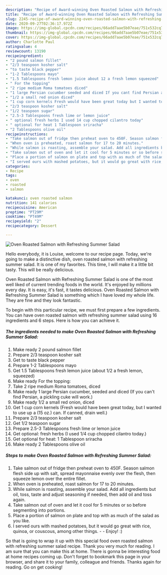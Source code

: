 ```yaml
---
description: "Recipe of Award-winning Oven Roasted Salmon with Refreshing Summer Salad"
title: "Recipe of Award-winning Oven Roasted Salmon with Refreshing Summer Salad"
slug: 2245-recipe-of-award-winning-oven-roasted-salmon-with-refreshing-summer-salad
date: 2020-09-27T02:36:17.972Z
image: https://img-global.cpcdn.com/recipes/66add7aae5b07eae/751x532cq70/oven-roasted-salmon-with-refreshing-summer-salad-recipe-main-photo.jpg
thumbnail: https://img-global.cpcdn.com/recipes/66add7aae5b07eae/751x532cq70/oven-roasted-salmon-with-refreshing-summer-salad-recipe-main-photo.jpg
cover: https://img-global.cpcdn.com/recipes/66add7aae5b07eae/751x532cq70/oven-roasted-salmon-with-refreshing-summer-salad-recipe-main-photo.jpg
author: Charlotte Paul
ratingvalue: 4
reviewcount: 13190
recipeingredient:
- "2 pound salmon fillet"
- "2/3 teaspoon kosher salt"
- "to taste black pepper"
- "1-2 Tablespoons mayo"
- "1.5 Tablespoons fresh lemon juice about 12 a fresh lemon squeezed"
- " For the topping"
- "2 ripe medium Roma tomatoes diced"
- "1 large Persian cucumber seeded and diced If you cant find Persian a pickling cuke will work"
- "1/2 a small red onion diced"
- "1 cup corn kernels Fresh would have been great today but I wanted to use up a 15 oz can If canned drain well"
- "2/3 teaspoon kosher salt"
- "1/2 teaspoon sugar"
- "2.5-3 Tablespoons fresh lime or lemon juice"
- " optional fresh herbs I used 14 cup chopped cilantro today"
- " optional for heat 1 Tablespoon sriracha"
- "2 Tablespoons olive oil"
recipeinstructions:
- "Take salmon out of fridge then preheat oven to 450F. Season salmon flesh side up with salt, spread mayonnaise evenly over the flesh, then squeeze lemon over the entire fillet."
- "When oven is preheated, roast salmon for 17 to 20 minutes."
- "While salmon is roasting, assemble your salad. Add all ingredients but oil, toss, taste and adjust seasoning if needed, then add oil and toss again."
- "Take salmon out of oven and let it cool for 5 minutes or so before segmenting into portions."
- "Place a portion of salmon on plate and top with as much of the salad as you like."
- "I served ours with mashed potatoes, but it would go great with rice, quinoa, or couscous, among other things.   Enjoy! :)"
categories:
- Recipe
tags:
- oven
- roasted
- salmon

katakunci: oven roasted salmon 
nutrition: 141 calories
recipecuisine: American
preptime: "PT29M"
cooktime: "PT49M"
recipeyield: "2"
recipecategory: Dessert

---
```



![Oven Roasted Salmon with Refreshing Summer Salad](https://img-global.cpcdn.com/recipes/66add7aae5b07eae/751x532cq70/oven-roasted-salmon-with-refreshing-summer-salad-recipe-main-photo.jpg)

Hello everybody, it is Louise, welcome to our recipe page. Today, we're going to make a distinctive dish, oven roasted salmon with refreshing summer salad. It is one of my favorites. This time, I will make it a little bit tasty. This will be really delicious.



Oven Roasted Salmon with Refreshing Summer Salad is one of the most well liked of current trending foods in the world. It's enjoyed by millions every day. It is easy, it's fast, it tastes delicious. Oven Roasted Salmon with Refreshing Summer Salad is something which I have loved my whole life. They are fine and they look fantastic.


To begin with this particular recipe, we must first prepare a few ingredients. You can have oven roasted salmon with refreshing summer salad using 16 ingredients and 6 steps. Here is how you can achieve it.

<!--inarticleads1-->

##### The ingredients needed to make Oven Roasted Salmon with Refreshing Summer Salad:

1. Make ready 2 pound salmon fillet
1. Prepare 2/3 teaspoon kosher salt
1. Get to taste black pepper
1. Prepare 1-2 Tablespoons mayo
1. Get 1.5 Tablespoons fresh lemon juice (about 1/2 a fresh lemon, squeezed)
1. Make ready  For the topping:
1. Take 2 ripe medium Roma tomatoes, diced
1. Make ready 1 large Persian cucumber, seeded and diced (If you can&#39;t find Persian, a pickling cuke will work.)
1. Make ready 1/2 a small red onion, diced
1. Get 1 cup corn kernels (Fresh would have been great today, but I wanted to use up a (15 oz.) can. If canned, drain well.)
1. Prepare 2/3 teaspoon kosher salt
1. Get 1/2 teaspoon sugar
1. Prepare 2.5-3 Tablespoons fresh lime or lemon juice
1. Get  optional: fresh herbs (I used 1/4 cup chopped cilantro today.)
1. Get  optional for heat: 1 Tablespoon sriracha
1. Make ready 2 Tablespoons olive oil




<!--inarticleads2-->

##### Steps to make Oven Roasted Salmon with Refreshing Summer Salad:

1. Take salmon out of fridge then preheat oven to 450F. Season salmon flesh side up with salt, spread mayonnaise evenly over the flesh, then squeeze lemon over the entire fillet.
1. When oven is preheated, roast salmon for 17 to 20 minutes.
1. While salmon is roasting, assemble your salad. Add all ingredients but oil, toss, taste and adjust seasoning if needed, then add oil and toss again.
1. Take salmon out of oven and let it cool for 5 minutes or so before segmenting into portions.
1. Place a portion of salmon on plate and top with as much of the salad as you like.
1. I served ours with mashed potatoes, but it would go great with rice, quinoa, or couscous, among other things.  -  - Enjoy! :)




So that is going to wrap it up with this special food oven roasted salmon with refreshing summer salad recipe. Thank you very much for reading. I am sure that you can make this at home. There is gonna be interesting food at home recipes coming up. Don't forget to bookmark this page in your browser, and share it to your family, colleague and friends. Thanks again for reading. Go on get cooking!
